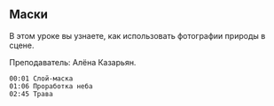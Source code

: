 ## Маски

В этом уроке вы узнаете, как использовать фотографии природы в сцене.

Преподаватель: Алёна Казарьян.

[](https://player.softculture.cc/embed/RVS/RVS_10.14.01_L6-8_Masks)

``` chapters
00:01 Слой-маска
01:06 Проработка неба
02:45 Трава
```
